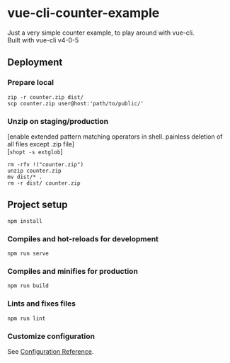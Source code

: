 # vue-cli-counter-example
Just a very simple counter example, to play around with vue-cli.  
Built with vue-cli v4-0-5  

## Deployment

### Prepare local
```
zip -r counter.zip dist/
scp counter.zip user@host:'path/to/public/'
```

### Unzip on staging/production
[enable extended pattern matching operators in shell. painless deletion of all files except .zip file]  
[`shopt -s extglob`]  
```
rm -rfv !("counter.zip")
unzip counter.zip
mv dist/* .
rm -r dist/ counter.zip
```

## Project setup
```
npm install
```

### Compiles and hot-reloads for development
```
npm run serve
```

### Compiles and minifies for production
```
npm run build
```

### Lints and fixes files
```
npm run lint
```

### Customize configuration
See [Configuration Reference](https://cli.vuejs.org/config/).
